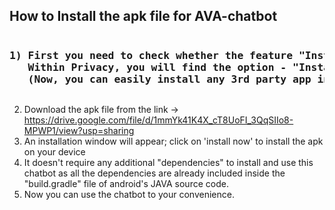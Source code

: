 <h2>How to Install the apk file for AVA-chatbot</h2>

<pre><h3>1) First you need to check whether the feature "Install Apps from Unknown Source" is turned on. If it is turned off, go to settings and search for Privacy.
   Within Privacy, you will find the option - "Install Apps from Unknown Source" with a toggle-switch. Tap on that toggle-switch to turn on the required feature.
   (Now, you can easily install any 3rd party app in addition to Google's Playstore)<h/3></pre>
2) Download the apk file from the link ->  https://drive.google.com/file/d/1mmYk41K4X_cT8UoFI_3QqSIIo8-MPWP1/view?usp=sharing
3) An installation window will appear; click on 'install now' to install the apk on your device
4) It doesn't require any additional "dependencies" to install and use this chatbot as all the dependencies are already included inside the "build.gradle" file of android's JAVA source code.
4) Now you can use the chatbot to your convenience.

